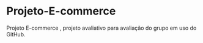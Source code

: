 # Projeto-E-commerce
Projeto E-commerce  , projeto avaliativo para avaliação do grupo em uso do GitHub.
